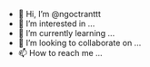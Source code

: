 - 👋 Hi, I’m @ngoctranttt
- 👀 I’m interested in ...
- 🌱 I’m currently learning ...
- 💞️ I’m looking to collaborate on ...
- 📫 How to reach me ...

<!---
ngoctranttt/ngoctranttt is a ✨ special ✨ repository because its `README.md` (this file) appears on your GitHub profile.
You can click the Preview link to take a look at your changes.
--->

